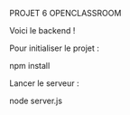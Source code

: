 PROJET 6 OPENCLASSROOM 


Voici le backend !

Pour initialiser le projet :

npm install 

Lancer le serveur : 

node server.js